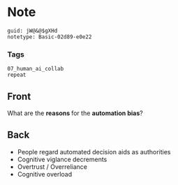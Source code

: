 # Note
```
guid: jW@&@$gXHd
notetype: Basic-02d89-e0e22
```

### Tags
```
07_human_ai_collab
repeat
```

## Front
What are the <b>reasons </b>for the <b>automation bias</b>?

## Back
<ul><li>People regard automated decision aids as authorities</li><li>Cognitive viglance decrements</li><li>Overtrust / Overreliance</li><li>Cognitive overload</li></ul>
